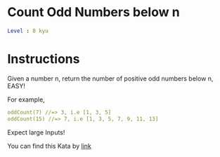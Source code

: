 # Count Odd Numbers below n

```yaml
Level : 8 kyu
```



# Instructions
Given a number n, return the number of positive odd numbers below n, EASY!

For example,
```yaml
oddCount(7) //=> 3, i.e [1, 3, 5]
oddCount(15) //=> 7, i.e [1, 3, 5, 7, 9, 11, 13]
```
Expect large Inputs!

You can find this Kata by [link](https://www.codewars.com/kata/59342039eb450e39970000a6/train/scala)